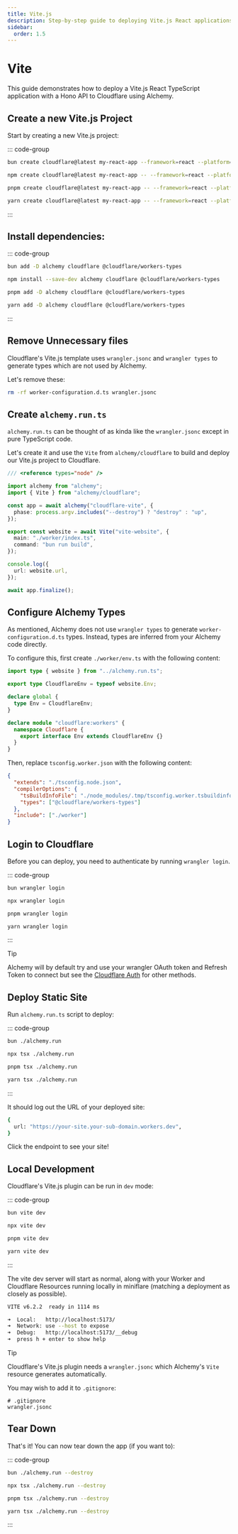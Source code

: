 ```yaml
---
title: Vite.js
description: Step-by-step guide to deploying Vite.js React applications with API endpoints to Cloudflare Workers using Alchemy's Infrastructure-as-Code approach.
sidebar:
  order: 1.5
---
```


# Vite

This guide demonstrates how to deploy a Vite.js React TypeScript application with a Hono API to Cloudflare using Alchemy.

## Create a new Vite.js Project

Start by creating a new Vite.js project:

::: code-group

```sh [bun]
bun create cloudflare@latest my-react-app --framework=react --platform=workers --no-deploy
```

```sh [npm]
npm create cloudflare@latest my-react-app -- --framework=react --platform=workers --no-deploy
```

```sh [pnpm]
pnpm create cloudflare@latest my-react-app -- --framework=react --platform=workers --no-deploy
```

```sh [yarn]
yarn create cloudflare@latest my-react-app -- --framework=react --platform=workers --no-deploy
```

:::

## Install dependencies:

::: code-group

```sh [bun]
bun add -D alchemy cloudflare @cloudflare/workers-types
```

```sh [npm]
npm install --save-dev alchemy cloudflare @cloudflare/workers-types
```

```sh [pnpm]
pnpm add -D alchemy cloudflare @cloudflare/workers-types
```

```sh [yarn]
yarn add -D alchemy cloudflare @cloudflare/workers-types
```

:::

## Remove Unnecessary files

Cloudflare's Vite.js template uses `wrangler.jsonc` and `wrangler types` to generate types which are not used by Alchemy.

Let's remove these:

```sh
rm -rf worker-configuration.d.ts wrangler.jsonc
```

## Create `alchemy.run.ts`

`alchemy.run.ts` can be thought of as kinda like the `wrangler.jsonc` except in pure TypeScript code.

Let's create it and use the `Vite` from `alchemy/cloudflare` to build and deploy our Vite.js project to Cloudflare.

```ts
/// <reference types="node" />

import alchemy from "alchemy";
import { Vite } from "alchemy/cloudflare";

const app = await alchemy("cloudflare-vite", {
  phase: process.argv.includes("--destroy") ? "destroy" : "up",
});

export const website = await Vite("vite-website", {
  main: "./worker/index.ts",
  command: "bun run build",
});

console.log({
  url: website.url,
});

await app.finalize();
```

## Configure Alchemy Types

As mentioned, Alchemy does not use `wrangler types` to generate `worker-configuration.d.ts` types. Instead, types are inferred from your Alchemy code directly.

To configure this, first create `./worker/env.ts` with the following content:

```ts
import type { website } from "../alchemy.run.ts";

export type CloudflareEnv = typeof website.Env;

declare global {
  type Env = CloudflareEnv;
}

declare module "cloudflare:workers" {
  namespace Cloudflare {
    export interface Env extends CloudflareEnv {}
  }
}
```

Then, replace `tsconfig.worker.json` with the following content:

```json
{
  "extends": "./tsconfig.node.json",
  "compilerOptions": {
    "tsBuildInfoFile": "./node_modules/.tmp/tsconfig.worker.tsbuildinfo",
    "types": ["@cloudflare/workers-types"]
  },
  "include": ["./worker"]
}
```

## Login to Cloudflare

Before you can deploy, you need to authenticate by running `wrangler login`.

::: code-group

```sh [bun]
bun wrangler login
```

```sh [npm]
npx wrangler login
```

```sh [pnpm]
pnpm wrangler login
```

```sh [yarn]
yarn wrangler login
```

:::

> [!TIP]
> Alchemy will by default try and use your wrangler OAuth token and Refresh Token to connect but see the [Cloudflare Auth](../guides/cloudflare-auth.md) for other methods.

## Deploy Static Site

Run `alchemy.run.ts` script to deploy:

::: code-group

```sh [bun]
bun ./alchemy.run
```

```sh [npm]
npx tsx ./alchemy.run
```

```sh [pnpm]
pnpm tsx ./alchemy.run
```

```sh [yarn]
yarn tsx ./alchemy.run
```

:::

It should log out the URL of your deployed site:

```sh
{
  url: "https://your-site.your-sub-domain.workers.dev",
}
```

Click the endpoint to see your site!

## Local Development

Cloudflare's Vite.js plugin can be run in `dev` mode:

::: code-group

```sh [bun]
bun vite dev
```

```sh [npm]
npx vite dev
```

```sh [pnpm]
pnpm vite dev
```

```sh [yarn]
yarn vite dev
```

:::

The vite dev server will start as normal, along with your Worker and Cloudflare Resources running locally in miniflare (matching a deployment as closely as possible).

```sh
VITE v6.2.2  ready in 1114 ms

➜  Local:   http://localhost:5173/
➜  Network: use --host to expose
➜  Debug:   http://localhost:5173/__debug
➜  press h + enter to show help
```

> [!TIP]
> Cloudflare's Vite.js plugin needs a `wrangler.jsonc` which Alchemy's `Vite` resource generates automatically.
>
> You may wish to add it to `.gitignore`:
>
> ```
> # .gitignore
> wrangler.jsonc
> ```

## Tear Down

That's it! You can now tear down the app (if you want to):

::: code-group

```sh [bun]
bun ./alchemy.run --destroy
```

```sh [npm]
npx tsx ./alchemy.run --destroy
```

```sh [pnpm]
pnpm tsx ./alchemy.run --destroy
```

```sh [yarn]
yarn tsx ./alchemy.run --destroy
```

:::
